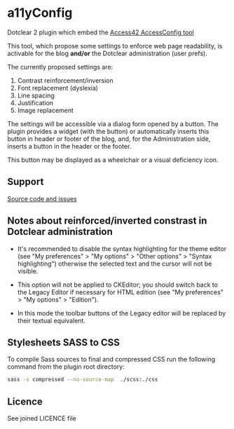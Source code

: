 # a11yConfig

Dotclear 2 plugin which embed the [Access42 AccessConfig tool](https://accessconfig.a11y.fr/)

This tool, which propose some settings to enforce web page readability, is activable for the blog **and/or** the Dotclear administration (user prefs).

The currently proposed settings are:

1. Contrast reinforcement/inversion
1. Font replacement (dyslexia)
1. Line spacing
1. Justification
1. Image replacement

The settings will be accessible via a dialog form opened by a button. The plugin provides a widget (with the button) or automatically inserts this button in header or footer of the blog, and, for the Administration side, inserts a button in the header or the footer.

This button may be displayed as a wheelchair or a visual deficiency icon.

## Support

[Source code and issues](https://github.com/franck-paul/a11yConfig)

## Notes about reinforced/inverted constrast in Dotclear administration

* It's recommended to disable the syntax highlighting for the theme editor (see "My preferences" > "My options" > "Other options" > "Syntax highlighting") otherwise the selected text and the cursor will not be visible.

* This option will not be applied to CKEditor; you should switch back to the Legacy Editor if necessary for HTML edition (see "My preferences" > "My options" > "Edition").

* In this mode the toolbar buttons of the Legacy editor will be replaced by their textual equivalent.

## Stylesheets SASS to CSS

To compile Sass sources to final and compressed CSS run the following command from the plugin root directory:

```bash
sass -s compressed --no-source-map  ./scss:./css
```

## Licence

See joined LICENCE file
